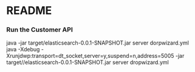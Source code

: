 # README #


### Run the Customer API ###
java -jar target/elasticsearch-0.0.1-SNAPSHOT.jar server dorpwizard.yml
java -Xdebug -Xrunjdwp:transport=dt_socket,server=y,suspend=n,address=5005 -jar target//elasticsearch-0.0.1-SNAPSHOT.jar server dropwizard.yml
